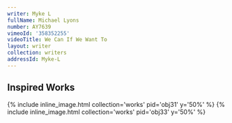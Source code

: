 ```yaml
---
writer: Myke L
fullName: Michael Lyons
number: AY7639
vimeoId: '358352255'
videoTitle: We Can If We Want To
layout: writer
collection: writers
addressId: Myke-L
---
```


<h2 class='exhibit-title mt-5'>Inspired Works</h2>

{% include inline_image.html collection='works' pid='obj31' y='50%' %}
{% include inline_image.html collection='works' pid='obj33' y='50%' %}
